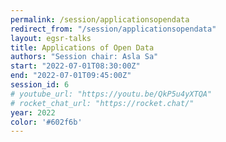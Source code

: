 ```yaml
---
permalink: /session/applicationsopendata
redirect_from: "/session/applicationsopendata"
layout: egsr-talks
title: Applications of Open Data 
authors: "Session chair: Asla Sa"
start: "2022-07-01T08:30:00Z"
end: "2022-07-01T09:45:00Z"
session_id: 6
# youtube_url: "https://youtu.be/QkP5u4yXTQA"
# rocket_chat_url: "https://rocket.chat/"
year: 2022
color: '#602f6b'
---
```

